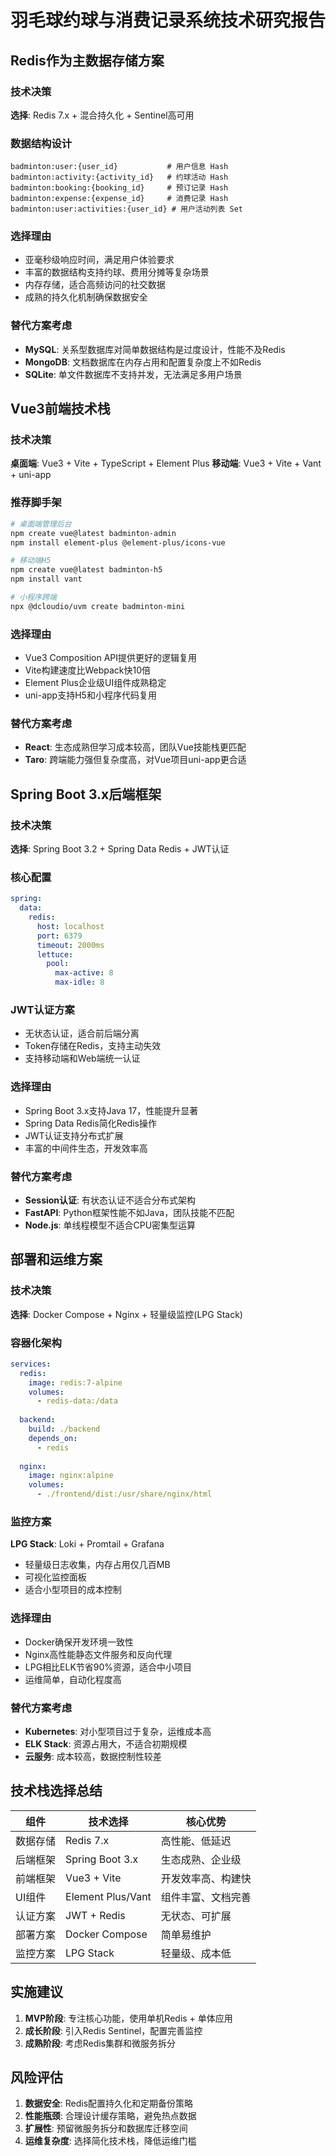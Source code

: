 # 羽毛球约球与消费记录系统技术研究报告

## Redis作为主数据存储方案

### 技术决策
**选择**: Redis 7.x + 混合持久化 + Sentinel高可用

### 数据结构设计
```
badminton:user:{user_id}           # 用户信息 Hash
badminton:activity:{activity_id}   # 约球活动 Hash  
badminton:booking:{booking_id}     # 预订记录 Hash
badminton:expense:{expense_id}     # 消费记录 Hash
badminton:user:activities:{user_id} # 用户活动列表 Set
```

### 选择理由
- 亚毫秒级响应时间，满足用户体验要求
- 丰富的数据结构支持约球、费用分摊等复杂场景
- 内存存储，适合高频访问的社交数据
- 成熟的持久化机制确保数据安全

### 替代方案考虑
- **MySQL**: 关系型数据库对简单数据结构是过度设计，性能不及Redis
- **MongoDB**: 文档数据库在内存占用和配置复杂度上不如Redis
- **SQLite**: 单文件数据库不支持并发，无法满足多用户场景

## Vue3前端技术栈

### 技术决策
**桌面端**: Vue3 + Vite + TypeScript + Element Plus
**移动端**: Vue3 + Vite + Vant + uni-app

### 推荐脚手架
```bash
# 桌面端管理后台
npm create vue@latest badminton-admin
npm install element-plus @element-plus/icons-vue

# 移动端H5
npm create vue@latest badminton-h5  
npm install vant

# 小程序跨端
npx @dcloudio/uvm create badminton-mini
```

### 选择理由
- Vue3 Composition API提供更好的逻辑复用
- Vite构建速度比Webpack快10倍
- Element Plus企业级UI组件成熟稳定
- uni-app支持H5和小程序代码复用

### 替代方案考虑
- **React**: 生态成熟但学习成本较高，团队Vue技能栈更匹配
- **Taro**: 跨端能力强但复杂度高，对Vue项目uni-app更合适

## Spring Boot 3.x后端框架

### 技术决策
**选择**: Spring Boot 3.2 + Spring Data Redis + JWT认证

### 核心配置
```yaml
spring:
  data:
    redis:
      host: localhost
      port: 6379
      timeout: 2000ms
      lettuce:
        pool:
          max-active: 8
          max-idle: 8
```

### JWT认证方案
- 无状态认证，适合前后端分离
- Token存储在Redis，支持主动失效
- 支持移动端和Web端统一认证

### 选择理由
- Spring Boot 3.x支持Java 17，性能提升显著
- Spring Data Redis简化Redis操作
- JWT认证支持分布式扩展
- 丰富的中间件生态，开发效率高

### 替代方案考虑
- **Session认证**: 有状态认证不适合分布式架构
- **FastAPI**: Python框架性能不如Java，团队技能不匹配
- **Node.js**: 单线程模型不适合CPU密集型运算

## 部署和运维方案

### 技术决策
**选择**: Docker Compose + Nginx + 轻量级监控(LPG Stack)

### 容器化架构
```yaml
services:
  redis:
    image: redis:7-alpine
    volumes:
      - redis-data:/data
  
  backend:
    build: ./backend
    depends_on:
      - redis
  
  nginx:
    image: nginx:alpine
    volumes:
      - ./frontend/dist:/usr/share/nginx/html
```

### 监控方案
**LPG Stack**: Loki + Promtail + Grafana
- 轻量级日志收集，内存占用仅几百MB
- 可视化监控面板
- 适合小型项目的成本控制

### 选择理由
- Docker确保开发环境一致性
- Nginx高性能静态文件服务和反向代理
- LPG相比ELK节省90%资源，适合中小项目
- 运维简单，自动化程度高

### 替代方案考虑
- **Kubernetes**: 对小型项目过于复杂，运维成本高
- **ELK Stack**: 资源占用大，不适合初期规模
- **云服务**: 成本较高，数据控制性较差

## 技术栈选择总结

| 组件 | 技术选择 | 核心优势 |
|------|----------|----------|
| 数据存储 | Redis 7.x | 高性能、低延迟 |
| 后端框架 | Spring Boot 3.x | 生态成熟、企业级 |
| 前端框架 | Vue3 + Vite | 开发效率高、构建快 |
| UI组件 | Element Plus/Vant | 组件丰富、文档完善 |
| 认证方案 | JWT + Redis | 无状态、可扩展 |
| 部署方案 | Docker Compose | 简单易维护 |
| 监控方案 | LPG Stack | 轻量级、成本低 |

## 实施建议

1. **MVP阶段**: 专注核心功能，使用单机Redis + 单体应用
2. **成长阶段**: 引入Redis Sentinel，配置完善监控
3. **成熟阶段**: 考虑Redis集群和微服务拆分

## 风险评估

1. **数据安全**: Redis配置持久化和定期备份策略
2. **性能瓶颈**: 合理设计缓存策略，避免热点数据
3. **扩展性**: 预留微服务拆分和数据库迁移空间
4. **运维复杂度**: 选择简化技术栈，降低运维门槛